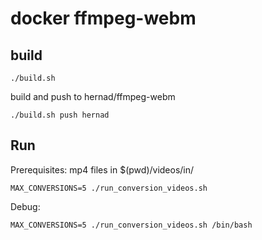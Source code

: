 # docker ffmpeg-webm


## build

    ./build.sh


build and push to hernad/ffmpeg-webm

    ./build.sh push hernad

## Run


Prerequisites: mp4 files in $(pwd)/videos/in/


    MAX_CONVERSIONS=5 ./run_conversion_videos.sh
    

Debug:

    MAX_CONVERSIONS=5 ./run_conversion_videos.sh /bin/bash


